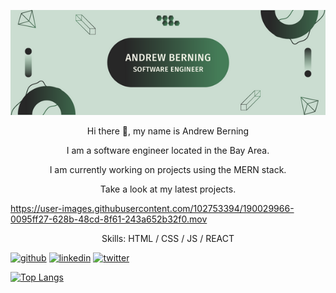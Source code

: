 <p align="center">
<img src="banner.png" width="1000">
</p>

<p align="center">
Hi there 👋, my name is Andrew Berning
</p>

<p align="center">
I am a software engineer located in the Bay Area. 
</p>

<p align="center">
I am currently working on projects using the MERN stack.
</p>

<p align="center">
Take a look at my latest projects.
</p>  

https://user-images.githubusercontent.com/102753394/190029966-0095ff27-628b-48cd-8f61-243a652b32f0.mov

<p align="center">
Skills: HTML / CSS / JS / REACT 
</p>  





[<img src='https://cdn.jsdelivr.net/npm/simple-icons@3.0.1/icons/github.svg' alt='github' height='40'>](https://github.com/andrewberning)  [<img src='https://cdn.jsdelivr.net/npm/simple-icons@3.0.1/icons/linkedin.svg' alt='linkedin' height='40'>](https://www.linkedin.com/in/andrew-berning/)  [<img src='https://cdn.jsdelivr.net/npm/simple-icons@3.0.1/icons/twitter.svg' alt='twitter' height='40'>](https://twitter.com/@berning_andrew)  

[![Top Langs](https://github-readme-stats.vercel.app/api/top-langs/?username=andrewberning)](https://github.com/anuraghazra/github-readme-stats)


